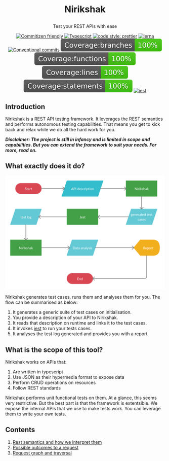 # <p align="center">Nirikshak</p>

<p align="center">
Test your REST APIs with ease
</p>

<p align="center">
<a href="http://commitizen.github.io/cz-cli/"><img alt="Commitizen friendly" src="https://img.shields.io/badge/commitizen-friendly-brightgreen.svg"/></a>
<a href="https://github.com/ellerbrock/typescript-badges/"><img alt="Typescript" src="https://badges.frapsoft.com/typescript/code/typescript.svg?v=101"/></a>
<a href="https://github.com/prettier/prettier"><img alt="code style: prettier" src="https://img.shields.io/badge/code_style-prettier-ff69b4.svg?style=flat-square"/></a>
<a href="https://lerna.js.org/"><img alt="lerna" src="https://img.shields.io/badge/maintained%20with-lerna-cc00ff.svg"/></a>
<a href="https://conventionalcommits.org"><img alt="Conventional commits" src="https://img.shields.io/badge/Conventional%20Commits-1.0.0-yellow.svg"/></a>
<img alt="Code coverage: branches" src="badges/badge-branches.svg" />
<img alt="Code coverage: functions" src="badges/badge-functions.svg" />
<img alt="Code coverage: lines" src="badges/badge-lines.svg" />
<img alt="Code coverage: statements" src="badges/badge-statements.svg" />
<a href="https://github.com/facebook/jest"><img alt="jest" src="https://jestjs.io/img/jest-badge.svg"/></a>
</p>

## Introduction

<!-- TODO: add screenshot -->

Nirikshak is a REST API testing framework. It leverages the REST semantics and performs autonomous testing capabilities. That means you get to kick back and relax while we do all the hard work for you.

**_Disclaimer: The project is still in infancy and is limited in scope and capabilities. But you can extend the framework to suit your needs. For more, read on._**

## What exactly does it do?

![Nirikshak flow](docs/Nirikshak-intro.png)

Nirikshak generates test cases, runs them and analyses them for you. The flow can be summarised as below:

1.  It generates a generic suite of test cases on initialisation.
2.  You provide a description of your API to Nirikshak.
3.  It reads that description on runtime and links it to the test cases.
4.  It invokes [jest](https://jestjs.io/) to run your tests cases.
5.  It analyses the test log generated and provides you with a report.

## What is the scope of this tool?

Nirikshak works on APIs that:

1.  Are written in typescript
2.  Use JSON as their hypermedia format to expose data
3.  Perform CRUD operations on resources
4.  Follow REST standards

Nirikshak performs unit functional tests on them. At a glance, this seems very restrictive. But the best part is that the framework is extentsible. We expose the internal APIs that we use to make tests work. You can leverage them to write your own tests.

## Contents

1. [Rest semantics and how we interpret them](docs/REST.md)
2. [Possible outcomes to a request](docs/Cases.md)
3. [Request graph and traversal](docs/Graph.md)
